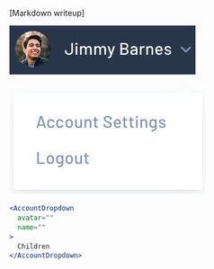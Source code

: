 [Markdown writeup]

<img src="public/images/components/AccountDropdown/1.png" alt="AccountDropdown 1" style="max-width: 100%;" /><br />

<img src="public/images/components/AccountDropdown/2.png" alt="AccountDropdown 2" style="max-width: 100%;" /><br />

```jsx
<AccountDropdown
  avatar=""
  name=""
>
  Children
</AccountDropdown>
```
